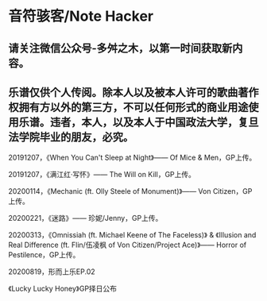 # 音符骇客/Note Hacker
## 请关注微信公众号-多舛之木，以第一时间获取新内容。  
## 乐谱仅供个人传阅。除本人以及被本人许可的歌曲著作权拥有方以外的第三方，不可以任何形式的商业用途使用乐谱。违者，本人，以及本人于中国政法大学，复旦法学院毕业的朋友，必究。  

20191207，《When You Can't Sleep at Night》—— Of Mice & Men，GP上传。  

20191207，《满江红·写怀》—— The Will on Kill，GP上传。  

20200114，《Mechanic (ft. Olly Steele of Monument)》—— Von Citizen，GP上传。

20200221，《迷路》—— 珍妮/Jenny，GP上传。

20200313，《Omnissiah (ft. Michael Keene of The Faceless)》 & 《Illusion and Real Difference (ft. Flin/伍凌枫 of Von Citizen/Project Ace)》—— Horror of Pestilence，GP上传。

20200819，形而上乐EP.02

《Lucky Lucky Honey》GP择日公布
